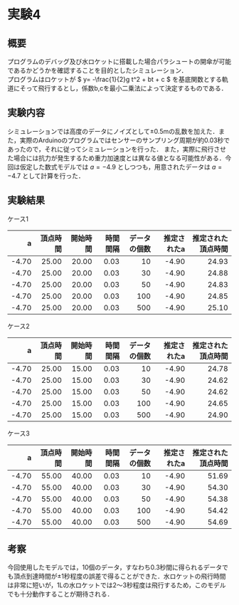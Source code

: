 # 実験4

## 概要  
プログラムのデバッグ及び水ロケットに搭載した場合パラシュートの開傘が可能であるかどうかを確認することを目的としたシミュレーション．  
プログラムはロケットが $ y= -\frac{1}{2}g t^2 + bt +  c $ を基底関数とする軌道にそって飛行するとし，係数b,cを最小二乗法によって決定するものである．

## 実験内容

シミュレーションでは高度のデータにノイズとして±0.5mの乱数を加えた．また，実際のArduinoのプログラムではセンサーのサンプリング周期が約0.03秒であったので，それに従ってシミュレーションを行った．
また，実際に飛行させた場合には抗力が発生するため重力加速度とは異なる値となる可能性がある．今回は仮定した数式モデルでは $a=-4.9$ としつつも，用意されたデータは $a=-4.7$ として計算を行った．

## 実験結果

ケース1  

|a|頂点時間|開始時間|時間間隔|データの個数|推定されたa|推定された頂点時間|
|------:|------:|------:|------:|------:|------:|------:|
|-4.70|25.00|20.00|0.03|10|-4.90|24.93|
|-4.70|25.00|20.00|0.03|30|-4.90|24.88|
|-4.70|25.00|20.00|0.03|50|-4.90|24.83|
|-4.70|25.00|20.00|0.03|100|-4.90|24.85|
|-4.70|25.00|20.00|0.03|500|-4.90|25.10|

ケース2  

|a|頂点時間|開始時間|時間間隔|データの個数|推定されたa|推定された頂点時間|
|------:|------:|------:|------:|------:|------:|------:|
|-4.70|25.00|15.00|0.03|10|-4.90|24.78|
|-4.70|25.00|15.00|0.03|30|-4.90|24.62|
|-4.70|25.00|15.00|0.03|50|-4.90|24.62|
|-4.70|25.00|15.00|0.03|100|-4.90|24.65|
|-4.70|25.00|15.00|0.03|500|-4.90|24.90|

ケース3  

|a|頂点時間|開始時間|時間間隔|データの個数|推定されたa|推定された頂点時間|
|------:|------:|------:|------:|------:|------:|------:|
|-4.70|55.00|40.00|0.03|10|-4.90|51.69|
|-4.70|55.00|40.00|0.03|30|-4.90|54.30|
|-4.70|55.00|40.00|0.03|50|-4.90|54.38|
|-4.70|55.00|40.00|0.03|100|-4.90|54.42|
|-4.70|55.00|40.00|0.03|500|-4.90|54.69|

## 考察
今回使用したモデルでは，10個のデータ，すなわち0.3秒間に得られるデータでも頂点到達時間が±1秒程度の誤差で得ることができた．水ロケットの飛行時間は非常に短いが，1Lの水ロケットでは2～3秒程度は飛行するため，このモデルでも十分動作することが期待される．
